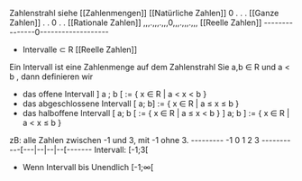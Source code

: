 Zahlenstrahl siehe [[Zahlenmengen]]
[[Natürliche Zahlen]] 0 . . .
[[Ganze Zahlen]] . . 0 . .
[[Rationale Zahlen]] ,,,.,,,.,,,0,,,.,,,.,,,
[[Reelle Zahlen]] ---------------0-------------------

- Intervalle ⊂ R [[Reelle Zahlen]]

Ein Intervall ist eine Zahlenmenge auf dem Zahlenstrahl
Sie a,b ∈ R und a < b , dann definieren wir
 - das offene Intervall
 \] a ; b \[ := { x ∈ R | a < x < b }
 - das abgeschlossene Intervall
 \[ a; b\] := { x ∈ R | a ≤ x ≤ b }
 - das halboffene Intervall
  \[ a; b \[ := { x ∈ R | a ≤ x < b }
  \] a; b \] := { x ∈ R | a < x ≤ b }

zB: alle Zahlen zwischen -1 und 3, mit -1 ohne 3.
---------  -1 0 1 2 3
-----------\[---|--|--|--\[-------
Intervall: \[-1;3\[

- Wenn Intervall bis Unendlich \[-1;∞\[


